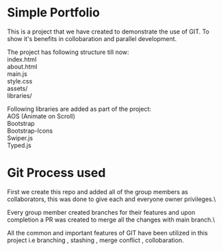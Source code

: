 # Simple Portfolio

This is a project that we have created to demonstrate the use of GIT. To show it's benefits
in collobaration and parallel development.

The project has following structure till now:\
index.html\
about.html\
main.js\
style.css\
assets/\
libraries/

Following libraries are added as part of the project:\
AOS (Animate on Scroll)\
Bootstrap\
Bootstrap-Icons\
Swiper.js\
Typed.js

# Git Process used
First we create this repo and added all of the group members as collaborators, this was done to give each and everyone owner privileges.\

Every group member created branches for their features and upon completion a PR was created to merge all the changes with main branch.\

All the common and important features of GIT have been utilized in this project i.e branching , stashing , merge conflict , collobaration. 
